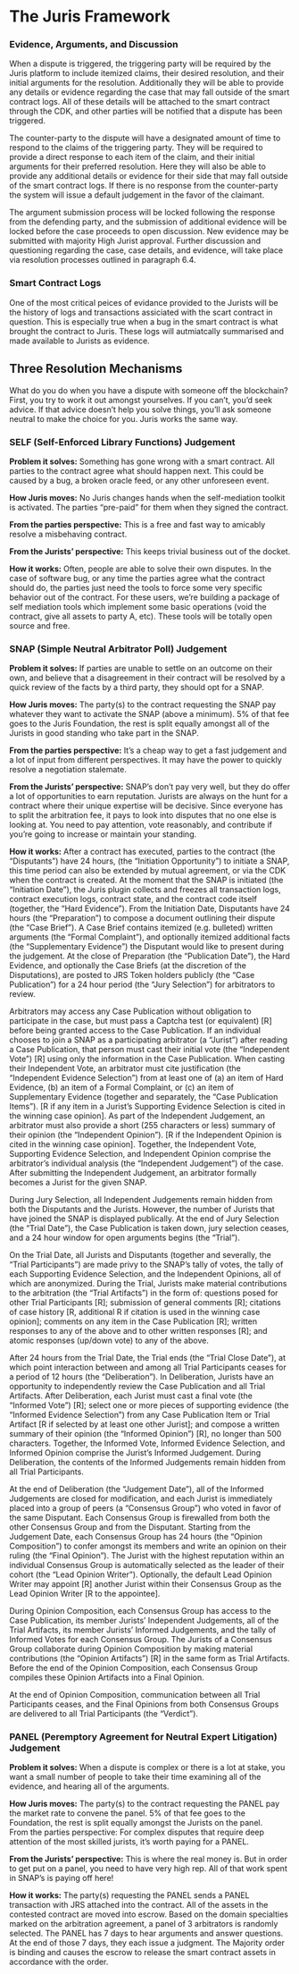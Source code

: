 # The Juris Framework

### Evidence, Arguments, and Discussion

When a dispute is triggered, the triggering party will be required by the Juris platform to include itemized claims, their desired resolution, and their initial arguments for the resolution. Additionally they will be able to provide any details or evidence regarding the case that may fall outside of the smart contract logs. All of these details will be attached to the smart contract through the CDK, and other parties will be notified that a dispute has been triggered.

The counter-party to the dispute will have a designated amount of time to respond to the claims of the triggering party. They will be required to provide a direct response to each item of the claim, and their initial arguments for their preferred resolution. Here they will also be able to provide any additional details or evidence for their side that may fall outside of the smart contract logs. If there is no response from the counter-party the system will issue a default judgement in the favor of the claimant.

The argument submission process will be locked following the response from the defending party, and the submission of additional evidence will be locked before the case proceeds to open discussion. New evidence may be submitted with majority High Jurist approval. Further discussion and questioning regarding the case, case details, and evidence, will take place via resolution processes outlined in paragraph 6.4.

### Smart Contract Logs

One of the most critical peices of evidance provided to the Jurists will be the history of logs and transactions assiciated with the scart contract in question. This is especially true when a bug in the smart contract is what brought the contract to Juris. These logs will autmiatcally summarised and made available to Jurists as evidence.

## Three Resolution Mechanisms

What do you do when you have a dispute with someone off the blockchain? First, you try to work it out amongst yourselves. If you can’t, you’d seek advice. If that advice doesn’t help you solve things, you’ll ask someone neutral to make the choice for you. Juris works the same way.

### SELF \(Self-Enforced Library Functions\) Judgement

**Problem it solves:** Something has gone wrong with a smart contract. All parties to the contract agree what should happen next. This could be caused by a bug, a broken oracle feed, or any other unforeseen event.

**How Juris moves:** No Juris changes hands when the self-mediation toolkit is activated. The parties “pre-paid” for them when they signed the contract.

**From the parties perspective:** This is a free and fast way to amicably resolve a misbehaving contract.

**From the Jurists’ perspective:** This keeps trivial business out of the docket.

**How it works:** Often, people are able to solve their own disputes. In the case of software bug, or any time the parties agree what the contract should do, the parties just need the tools to force some very specific behavior out of the contract. For these users, we’re building a package of self mediation tools which implement some basic operations \(void the contract, give all assets to party A, etc\). These tools will be totally open source and free.

### SNAP \(Simple Neutral Arbitrator Poll\) Judgement

**Problem it solves:** If parties are unable to settle on an outcome on their own, and believe that a disagreement in their contract will be resolved by a quick review of the facts by a third party, they should opt for a SNAP.

**How Juris moves:** The party\(s\) to the contract requesting the SNAP pay whatever they want to activate the SNAP \(above a minimum\). 5% of that fee goes to the Juris Foundation, the rest is split equally amongst all of the Jurists in good standing who take part in the SNAP.

**From the parties perspective:** It’s a cheap way to get a fast judgement and a lot of input from different perspectives. It may have the power to quickly resolve a negotiation stalemate.

**From the Jurists’ perspective:** SNAP’s don’t pay very well, but they do offer a lot of opportunities to earn reputation. Jurists are always on the hunt for a contract where their unique expertise will be decisive. Since everyone has to split the arbitration fee, it pays to look into disputes that no one else is looking at. You need to pay attention, vote reasonably, and contribute if you’re going to increase or maintain your standing.

**How it works:** After a contract has executed, parties to the contract \(the “Disputants”\) have 24 hours, \(the “Initiation Opportunity”\) to initiate a SNAP, this time period can also be extended by mutual agreement, or via the CDK when the contract is  created. At the moment that the SNAP is initiated \(the “Initiation Date”\), the Juris plugin collects and freezes all transaction logs, contract execution logs, contract state, and the contract code itself \(together, the “Hard Evidence”\). From the Initiation Date, Disputants have 24 hours \(the “Preparation”\) to compose a document outlining their dispute \(the “Case Brief”\). A Case Brief contains itemized \(e.g. bulleted\) written arguments \(the “Formal Complaint”\), and optionally itemized additional facts \(the “Supplementary Evidence”\) the Disputant would like to present during the judgement. At the close of Preparation \(the “Publication Date”\), the Hard Evidence, and optionally the Case Briefs \(at the discretion of the Disputations\), are posted to JRS Token holders publicly \(the “Case Publication”\) for a 24 hour period \(the “Jury Selection”\) for arbitrators to review.

Arbitrators may access any Case Publication without obligation to participate in the case, but must pass a Captcha test \(or equivalent\) \[R\] before being granted access to the Case Publication. If an individual chooses to join a SNAP as a participating arbitrator \(a “Jurist”\) after reading a Case Publication, that person must cast their initial vote \(the “Independent Vote”\) \[R\] using only the information in the Case Publication. When casting their Independent Vote, an arbitrator must cite justification \(the “Independent Evidence Selection”\) from at least one of \(a\) an item of Hard Evidence, \(b\) an item of a Formal Complaint, or \(c\) an item of Supplementary Evidence \(together and separately, the “Case Publication Items”\). \[R if any item in a Jurist’s Supporting Evidence Selection is cited in the winning case opinion\]. As part of the Independent Judgement, an arbitrator must also provide a short \(255 characters or less\) summary of their opinion \(the “Independent Opinion”\). \[R if the Independent Opinion is cited in the winning case opinion\]. Together, the Independent Vote, Supporting Evidence Selection, and Independent Opinion comprise the arbitrator’s individual analysis \(the “Independent Judgement”\) of the case. After submitting the Independent Judgement, an arbitrator formally becomes a Jurist for the given SNAP.

During Jury Selection, all Independent Judgements remain hidden from both the Disputants and the Jurists. However, the number of Jurists that have joined the SNAP is displayed publically. At the end of Jury Selection \(the “Trial Date”\), the Case Publication is taken down, jury selection ceases, and a 24 hour window for open arguments begins \(the “Trial”\).

On the Trial Date, all Jurists and Disputants \(together and severally, the “Trial Participants”\) are made privy to the SNAP’s tally of votes, the tally of each Supporting Evidence Selection, and the Independent Opinions, all of which are anonymized. During the Trial, Jurists make material contributions to the arbitration \(the “Trial Artifacts”\) in the form of: questions posed for other Trial Participants \[R\]; submission of general comments \[R\]; citations of case history \[R, additional R if citation is used in the winning case opinion\]; comments on any item in the Case Publication \[R\]; written responses to any of the above and to other written responses \[R\]; and atomic responses \(up/down vote\) to any of the above.

After 24 hours from the Trial Date, the Trial ends \(the “Trial Close Date”\), at which point interaction between and among all Trial Participants ceases for a period of 12 hours \(the “Deliberation”\). In Deliberation, Jurists have an opportunity to independently review the Case Publication and all Trial Artifacts. After Deliberation, each Jurist must cast a final vote \(the “Informed Vote”\) \[R\]; select one or more pieces of supporting evidence \(the “Informed Evidence Selection”\) from any Case Publication Item or Trial Artifact \[R if selected by at least one other Jurist\]; and compose a written summary of their opinion \(the “Informed Opinion”\) \[R\], no longer than 500 characters. Together, the Informed Vote, Informed Evidence Selection, and Informed Opinion comprise the Jurist’s Informed Judgement. During Deliberation, the contents of the Informed Judgements remain hidden from all Trial Participants.

At the end of Deliberation \(the “Judgement Date”\), all of the Informed Judgements are closed for modification, and each Jurist is immediately placed into a group of peers \(a “Consensus Group”\) who voted in favor of the same Disputant. Each Consensus Group is firewalled from both the other Consensus Group and from the Disputant. Starting from the Judgement Date, each Consensus Group has 24 hours \(the “Opinion Composition”\) to confer amongst its members and write an opinion on their ruling \(the “Final Opinion”\). The Jurist with the highest reputation within an individual Consensus Group is automatically selected as the leader of their cohort \(the “Lead Opinion Writer”\). Optionally, the default Lead Opinion Writer may appoint \[R\] another Jurist within their Consensus Group as the Lead Opinion Writer \[R to the appointee\].

During Opinion Composition, each Consensus Group has access to the Case Publication, its member Jurists’ Independent Judgements, all of the Trial Artifacts, its member Jurists’ Informed Judgements, and the tally of Informed Votes for each Consensus Group. The Jurists of a Consensus Group collaborate during Opinion Composition by making material contributions \(the “Opinion Artifacts”\) \[R\] in the same form as Trial Artifacts. Before the end of the Opinion Composition, each Consensus Group compiles these Opinion Artifacts into a Final Opinion.

At the end of Opinion Composition, communication between all Trial Participants ceases, and the Final Opinions from both Consensus Groups are delivered to all Trial Participants \(the “Verdict”\).

### PANEL \(Peremptory Agreement for Neutral Expert Litigation\) Judgement

**Problem it solves:** When a dispute is complex or there is a lot at stake, you want a small number of people to take their time examining all of the evidence, and hearing all of the arguments.

**How Juris moves:** The party\(s\) to the contract requesting the PANEL pay the market rate to convene the panel. 5% of that fee goes to the Foundation,  the rest is split equally amongst the Jurists on the panel.  
From the parties perspective: For complex disputes that require deep attention of the most skilled jurists, it’s worth paying for a PANEL.

**From the Jurists’ perspective:** This is where the real money is. But in order to get put on a panel, you need to have very high rep. All of that work spent in SNAP’s is paying off here!

**How it works:** The party\(s\) requesting the PANEL sends a PANEL transaction with JRS attached into the contract. All of the assets in the contested contract are moved into escrow. Based on the domain specialties marked on the arbitration agreement, a panel of 3 arbitrators is randomly selected. The PANEL has 7 days to hear arguments and answer questions. At the end of those 7 days, they each issue a judgment. The Majority order is binding and causes the escrow to release the smart contract assets in accordance with the order.

